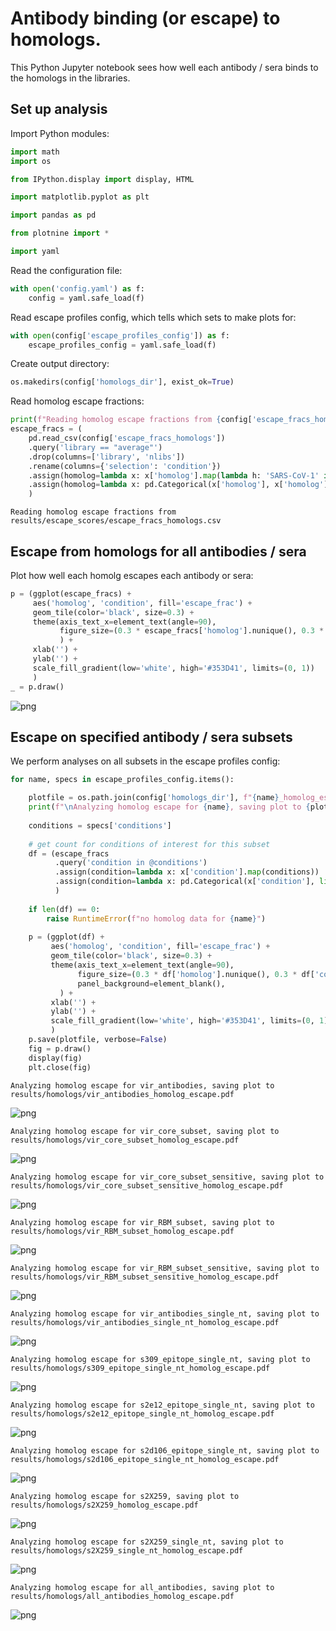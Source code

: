# Antibody binding (or escape) to homologs.
This Python Jupyter notebook sees how well each antibody / sera binds to the homologs in the libraries.

## Set up analysis
Import Python modules:


```python
import math
import os

from IPython.display import display, HTML

import matplotlib.pyplot as plt

import pandas as pd

from plotnine import *

import yaml
```

Read the configuration file:


```python
with open('config.yaml') as f:
    config = yaml.safe_load(f)
```

Read escape profiles config, which tells which sets to make plots for:


```python
with open(config['escape_profiles_config']) as f:
    escape_profiles_config = yaml.safe_load(f)
```

Create output directory:


```python
os.makedirs(config['homologs_dir'], exist_ok=True)
```

Read homolog escape fractions:


```python
print(f"Reading homolog escape fractions from {config['escape_fracs_homologs']}")
escape_fracs = (
    pd.read_csv(config['escape_fracs_homologs'])
    .query('library == "average"')
    .drop(columns=['library', 'nlibs'])
    .rename(columns={'selection': 'condition'})
    .assign(homolog=lambda x: x['homolog'].map(lambda h: 'SARS-CoV-1' if h == 'SARS-CoV' else h))
    .assign(homolog=lambda x: pd.Categorical(x['homolog'], x['homolog'].unique(), ordered=True))
    )
```

    Reading homolog escape fractions from results/escape_scores/escape_fracs_homologs.csv


## Escape from homologs for all antibodies / sera
Plot how well each homolg escapes each antibody or sera:


```python
p = (ggplot(escape_fracs) +
     aes('homolog', 'condition', fill='escape_frac') +
     geom_tile(color='black', size=0.3) +
     theme(axis_text_x=element_text(angle=90),
           figure_size=(0.3 * escape_fracs['homolog'].nunique(), 0.3 * escape_fracs['condition'].nunique()),
           ) +
     xlab('') +
     ylab('') +
     scale_fill_gradient(low='white', high='#353D41', limits=(0, 1))
     )
_ = p.draw()
```


    
![png](homolog_escape_files/homolog_escape_12_0.png)
    


## Escape on specified antibody / sera subsets
We perform analyses on all subsets in the escape profiles config:


```python
for name, specs in escape_profiles_config.items():

    plotfile = os.path.join(config['homologs_dir'], f"{name}_homolog_escape.pdf")
    print(f"\nAnalyzing homolog escape for {name}, saving plot to {plotfile}")
    
    conditions = specs['conditions']
    
    # get count for conditions of interest for this subset
    df = (escape_fracs
          .query('condition in @conditions')
          .assign(condition=lambda x: x['condition'].map(conditions))
          .assign(condition=lambda x: pd.Categorical(x['condition'], list(conditions.values()), ordered=True))
          )
    
    if len(df) == 0:
        raise RuntimeError(f"no homolog data for {name}")
        
    p = (ggplot(df) +
         aes('homolog', 'condition', fill='escape_frac') +
         geom_tile(color='black', size=0.3) +
         theme(axis_text_x=element_text(angle=90),
               figure_size=(0.3 * df['homolog'].nunique(), 0.3 * df['condition'].nunique()),
               panel_background=element_blank(),
           ) +
         xlab('') +
         ylab('') +
         scale_fill_gradient(low='white', high='#353D41', limits=(0, 1))
         )
    p.save(plotfile, verbose=False)
    fig = p.draw()
    display(fig)
    plt.close(fig)
```

    
    Analyzing homolog escape for vir_antibodies, saving plot to results/homologs/vir_antibodies_homolog_escape.pdf



    
![png](homolog_escape_files/homolog_escape_14_1.png)
    


    
    Analyzing homolog escape for vir_core_subset, saving plot to results/homologs/vir_core_subset_homolog_escape.pdf



    
![png](homolog_escape_files/homolog_escape_14_3.png)
    


    
    Analyzing homolog escape for vir_core_subset_sensitive, saving plot to results/homologs/vir_core_subset_sensitive_homolog_escape.pdf



    
![png](homolog_escape_files/homolog_escape_14_5.png)
    


    
    Analyzing homolog escape for vir_RBM_subset, saving plot to results/homologs/vir_RBM_subset_homolog_escape.pdf



    
![png](homolog_escape_files/homolog_escape_14_7.png)
    


    
    Analyzing homolog escape for vir_RBM_subset_sensitive, saving plot to results/homologs/vir_RBM_subset_sensitive_homolog_escape.pdf



    
![png](homolog_escape_files/homolog_escape_14_9.png)
    


    
    Analyzing homolog escape for vir_antibodies_single_nt, saving plot to results/homologs/vir_antibodies_single_nt_homolog_escape.pdf



    
![png](homolog_escape_files/homolog_escape_14_11.png)
    


    
    Analyzing homolog escape for s309_epitope_single_nt, saving plot to results/homologs/s309_epitope_single_nt_homolog_escape.pdf



    
![png](homolog_escape_files/homolog_escape_14_13.png)
    


    
    Analyzing homolog escape for s2e12_epitope_single_nt, saving plot to results/homologs/s2e12_epitope_single_nt_homolog_escape.pdf



    
![png](homolog_escape_files/homolog_escape_14_15.png)
    


    
    Analyzing homolog escape for s2d106_epitope_single_nt, saving plot to results/homologs/s2d106_epitope_single_nt_homolog_escape.pdf



    
![png](homolog_escape_files/homolog_escape_14_17.png)
    


    
    Analyzing homolog escape for s2X259, saving plot to results/homologs/s2X259_homolog_escape.pdf



    
![png](homolog_escape_files/homolog_escape_14_19.png)
    


    
    Analyzing homolog escape for s2X259_single_nt, saving plot to results/homologs/s2X259_single_nt_homolog_escape.pdf



    
![png](homolog_escape_files/homolog_escape_14_21.png)
    


    
    Analyzing homolog escape for all_antibodies, saving plot to results/homologs/all_antibodies_homolog_escape.pdf



    
![png](homolog_escape_files/homolog_escape_14_23.png)
    



```python

```
